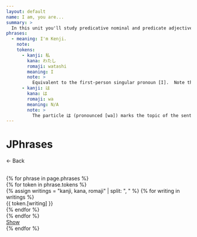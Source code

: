 ```yaml
---
layout: default
name: I am, you are...
summary: >
  In this unit you'll study predicative nominal and predicate adjectives, i.e. phrases where the subject is connected to a noun or an adjective via the verb to be. These are phrases such as [Edward is an Englishman] or [I'm tall].
phrases:
  - meaning: I'm Kenji.
    note:
    tokens:
      - kanji: 私
        kana: わたし
        romaji: watashi
        meaning: I
        note: >
          Equivalent to the first-person singular pronoun [I].  Note that in Japanese the subject is often omitted when it's clear from the contenxt. So the phrase [Kenji desu] would have been equally correct.
      - kanji: は
        kana: は
        romaji: wa
        meaning: N/A
        note: >
          The particle は (pronounced [wa]) marks the topic of the sentence. In Japanese, two distinct particle are used to mark the topic and the subject of a sentence, respectively は and が. For the time being, you shouldn't be concerned over these differences as you can simply think of the word(s) preceding は as the subject of the phrase.
---
```

<div class="row">
  <div class="col-12">
    <h1 class="display-3">JPhrases</h1>
    <p class="back">← Back</p>
  </div>
</div><br>
{% for phrase in page.phrases %}
<div class="row">
  <div class="col-12">
    <div class="card">
      <div class="card-body">
        <div class="row">
          {% for token in phrase.tokens %}
          <div class="col token">
              {% assign writings = "kanji, kana, romaji" | split: ", " %}
              {% for writing in writings %}
                <div class="row">
                  {{ token.[writing] }}
                </div>
              {% endfor %}
            </div>
          {% endfor %}
        </div>
        <a href="#" class="card-link">Show</a>
      </div>
    </div>
  </div>
</div>
{% endfor %}
